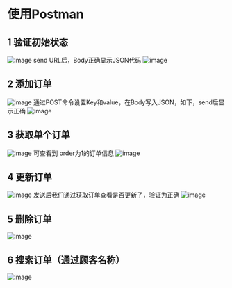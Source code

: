 # 使用Postman
## 1 验证初始状态
![image](https://github.com/user-attachments/assets/dadad29e-21e9-43dd-aa80-719839f8e2ea)
send URL后，Body正确显示JSON代码
![image](https://github.com/user-attachments/assets/deab1143-de50-4a81-979e-0abdb4da6ebb)
## 2 添加订单
![image](https://github.com/user-attachments/assets/b15921b3-6a74-4203-adb0-5eac67da86f9)
通过POST命令设置Key和value，在Body写入JSON，如下，send后显示正确
![image](https://github.com/user-attachments/assets/48e337a1-d080-47a3-972a-231b3976ff92)
## 3 获取单个订单
![image](https://github.com/user-attachments/assets/82f0f54c-2d1e-4a35-bf77-acdae2b3142c)
可查看到 order为1的订单信息
![image](https://github.com/user-attachments/assets/71b4b2c9-7311-4a98-b00f-346b74e791a1)
## 4 更新订单
![image](https://github.com/user-attachments/assets/adf2c9d0-388f-4c3a-9eda-a54113e5cf02)
发送后我们通过获取订单查看是否更新了，验证为正确
![image](https://github.com/user-attachments/assets/3adbbdfa-432e-43eb-8e41-57f6a04ed1c6)
## 5 删除订单
![image](https://github.com/user-attachments/assets/46febe6a-6a7e-4720-b390-9f1bbf5ef572)
## 6 搜索订单（通过顾客名称）
![image](https://github.com/user-attachments/assets/1b4fdb31-4238-41b1-9460-42140a6c50b6)
